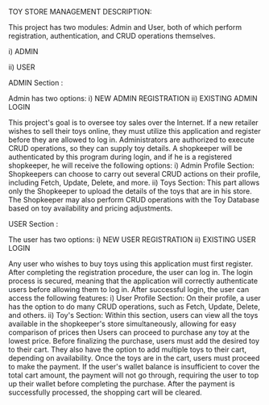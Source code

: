 TOY STORE MANAGEMENT DESCRIPTION:

This project has two modules: Admin and User, both of which perform registration, authentication, and CRUD operations themselves.

i) ADMIN

ii) USER

ADMIN Section :

Admin has two options:
i) NEW ADMIN REGISTRATION
ii) EXISTING ADMIN LOGIN

This project's goal is to oversee toy sales over the Internet. If a new retailer wishes to sell their toys online, they must utilize this application and register before they are allowed to log in. Administrators are authorized to execute CRUD operations, so they can supply toy details. A shopkeeper will be authenticated by this program during login, and if he is a registered shopkeeper, he will receive the following options: i) Admin Profile Section: Shopkeepers can choose to carry out several CRUD actions on their profile, including Fetch, Update, Delete, and more. ii) Toys Section: This part allows only the Shopkeeper to upload the details of the toys that are in his store. The Shopkeeper may also perform CRUD operations with the Toy Database based on toy availability and pricing adjustments.

USER Section :

The user has two options:
i) NEW USER REGISTRATION
ii) EXISTING USER LOGIN

Any user who wishes to buy toys using this application must first register. After completing the registration procedure, the user can log in. The login process is secured, meaning that the application will correctly authenticate users before allowing them to log in. After successful login, the user can access the following features: i) User Profile Section: On their profile, a user has the option to do many CRUD operations, such as Fetch, Update, Delete, and others. ii) Toy's Section: Within this section, users can view all the toys available in the shopkeeper's store simultaneously, allowing for easy comparison of prices then Users can proceed to purchase any toy at the lowest price. Before finalizing the purchase, users must add the desired toy to their cart. They also have the option to add multiple toys to their cart, depending on availability. Once the toys are in the cart, users must proceed to make the payment. If the user's wallet balance is insufficient to cover the total cart amount, the payment will not go through, requiring the user to top up their wallet before completing the purchase. After the payment is successfully processed, the shopping cart will be cleared.

